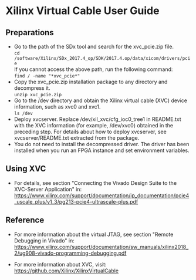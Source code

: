 ﻿# Xilinx Virtual Cable User Guide  


## Preparations  

 *  Go to the path of the SDx tool and search for the xvc_pcie.zip file.  
    `cd /software/Xilinx/SDx_2017.4_op/SDK/2017.4.op/data/xicom/drivers/pcie`  
    If you cannot access the above path, run the following command:  
    `find / -name "*xvc_pcie*"`  
 *  Copy the xvc_pcie.zip installation package to any directory and decompress it.    
    `unzip xvc_pcie.zip`   
 *  Go to the /dev directory and obtain the Xilinx virtual cable (XVC) device information, such as xvc0 and xvc1.  
    `ls /dev`   
 *  Deploy xvcserver. Replace /dev/xil_xvc/cfg_ioc0_tree1 in README.txt with the XVC information (for example, /dev/xvc0) obtained in the preceding step. For details about how to deploy xvcserver, see xvcserver/README.txt extracted from the package.  
 *  You do not need to install the decompressed driver. The driver has been installed when you run an FPGA instance and set environment variables.
##  Using XVC  
  * For details, see section "Connecting the Vivado Design Suite to the XVC-Server Application" in:
         <https://www.xilinx.com/support/documentation/ip_documentation/pcie4_uscale_plus/v1_3/pg213-pcie4-ultrascale-plus.pdf> 

##  Reference  
  * For more information about the virtual JTAG, see section "Remote Debugging in Vivado" in: 
         <https://www.xilinx.com/support/documentation/sw_manuals/xilinx2018_2/ug908-vivado-programming-debugging.pdf>  

  * For more information about XVC, visit: 
         <https://github.com/Xilinx/XilinxVirtualCable>

